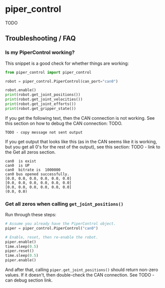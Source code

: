 # piper_control

TODO

## Troubleshooting / FAQ

### Is my PiperControl working?

This snippet is a good check for whether things are working:

```python
from piper_control import piper_control

robot = piper_control.PiperControl(can_port="can0")

robot.enable()
print(robot.get_joint_positions())
print(robot.get_joint_velocities())
print(robot.get_joint_efforts())
print(robot.get_gripper_state())
```

If you get the following text, then the CAN connection is not working. See this
section on how to debug the CAN connection: TODO.

```text
TODO - copy message not sent output
```

If you get output that looks like this (as in the CAN seems like it is working,
but you get all 0's for the rest of the output), see this section: TODO -
link to the Get all zeros section.

```text
can0  is exist
can0  is UP
can0  bitrate is  1000000
can0 bus opened successfully.
[0.0, 0.0, 0.0, 0.0, 0.0, 0.0]
[0.0, 0.0, 0.0, 0.0, 0.0, 0.0]
[0.0, 0.0, 0.0, 0.0, 0.0, 0.0]
(0.0, 0.0)
```

### Get all zeros when calling `get_joint_positions()`

Run through these steps:

```python
# Assume you already have the PiperControl object.
piper = piper_control.PiperControl("can0")

# Enable, reset, then re-enable the robot.
piper.enable()
time.sleep(0.5)
piper.reset()
time.sleep(0.5)
piper.enable()
```

And after that, calling `piper.get_joint_positions()` should return non-zero
values. If it doesn't, then double-check the CAN connection. See TODO -
can debug section link.
